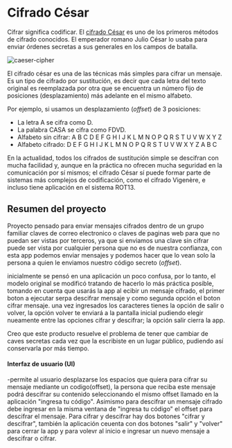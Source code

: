 # Cifrado César

Cifrar significa codificar. El [cifrado César](https://en.wikipedia.org/wiki/Caesar_cipher) es uno de los primeros métodos de cifrado conocidos. El emperador romano Julio César lo usaba para enviar órdenes secretas a sus generales en los campos de batalla.

![caeser-cipher](https://upload.wikimedia.org/wikipedia/commons/thumb/2/2b/Caesar3.svg/2000px-Caesar3.svg.png)

El cifrado césar es una de las técnicas más simples para cifrar un mensaje. Es un tipo de cifrado por sustitución, es decir que cada letra del texto original es reemplazada por otra que se encuentra un número fijo de posiciones (desplazamiento) más adelante en el mismo alfabeto.

Por ejemplo, si usamos un desplazamiento (_offset_) de 3 posiciones:

- La letra A se cifra como D.
- La palabra CASA se cifra como FDVD.
- Alfabeto sin cifrar: A B C D E F G H I J K L M N O P Q R S T U V W X Y Z
- Alfabeto cifrado: D E F G H I J K L M N O P Q R S T U V W X Y Z A B C

En la actualidad, todos los cifrados de sustitución simple se descifran con mucha facilidad y, aunque en la práctica no ofrecen mucha seguridad en la comunicación por sí mismos; el cifrado César sí puede formar parte de sistemas más complejos de codificación, como el cifrado Vigenère, e incluso tiene aplicación en el sistema ROT13.

## Resumen del proyecto
Proyecto pensado para enviar mensajes cifrados dentro de un grupo familiar claves de correo electronico o claves de paginas web para que no puedan ser vistas por terceros, ya que si enviamos una clave sin cifrar puede ser vista por cualquier persona que no es de nuestra confianza, con esta app podemos enviar mensajes y podemos hacer que lo vean solo la persona a quien le enviamos nuestro código secreto (_offset_).

inicialmente se pensó en una aplicación un poco confusa, por lo tanto, el modelo original se modificó tratando de hacerlo lo más práctica posible, tomando en cuenta que usarás la app al ecibir un mensaje cifrado, el primer boton a ejecutar serpa descifrar mensaje y como segunda opción el boton cifrar mensaje. una vez ingresados los caracteres tienes la opción de salir o volver, la opción volver te enviará a la pantalla inicial pudiendo elegir nueamente entre las opciones cifrar y descifrar; la opción salir cierra la app.

Creo que este producto resuelve el problema de tener que cambiar de caves secretas cada vez que la escribiste en un lugar público, pudiendo así conservarla por más tiempo.

#### Interfaz de usuario (UI)

-permite al usuario desplazarse los espacios que quiera para cifrar su mensaje mediante un codigo(offset), la persona que reciba este mensaje podrá descifrar su contenido seleccionando el mismo offset llamado en la aplicación "ingresa tu código". Asimismo para descifrar un mensaje cifrado debe ingresar en la misma ventana de "ingresa tu código" el offset para descifrar el mensaje. Para cifrar y descifrar hay dos botones "cifrar y descifrar", también la aplicación ceuenta con dos botones "salir" y "volver" para cerrar la app y para volevr al inicio e ingresar un nuevo mensaje a descifrar o cifrar.